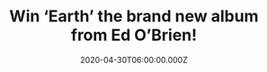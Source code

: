 ---
campaign-uuid: "c-2fd97e01-e6ba-4f99-bae7-549986c98426"
type: "Competition"
category: "Music"
date: "2020-04-30T06:00:00.000Z"
end-date: "2020-05-30T23:59:00.000Z"
disable-form: false
is_promoted: false
has_entry_page: true
title: "Win ‘Earth’ the brand new album from Ed O’Brien!"
competition-description: "<p>’Earth’ is the brand new album from the Radiohead guitarist\
  \ Ed O’Brien. A winning mix of tender folk and blissed-out rave you won’t want to\
  \ miss. ‘Brasil’, ‘Deep Days’, ‘Shangri-la’ are some of his new hits you can find\
  \ in this brand new studio album.</p>\n<p>Want it? Click below and it could be yours!</p>\n"
hero-header: "Win ‘Earth’ the brand new album from Ed O’Brien!"
terms-confirmation: "N/A"
banner-img: "https://assets.expresslyapp.com/asset-caa715e8-ead2-48f8-aea2-3a118e1ff64d.jpg"
logo-left-href: "aaa.nme.com"
logo-left-image: "https://assets.expresslyapp.com/asset-cb935331-dfb3-41fe-8632-a9e12bb7b27c.jpg"
logo-left-title: "NMEAAA"
bg-image-hero: "https://assets.expresslyapp.com/asset-08a3678f-0d60-47a6-b29b-4a244f1884e9.jpg"
bg-image-first: "https://assets.expresslyapp.com/asset-ac55a13f-3480-47a1-9def-2e9ed2f625b0.jpg"
section1-content: "<p>’Earth’ is the brand new album from the Radiohead guitarist\
  \ Ed O’Brien. This debut solo album took eight years to come together but finally\
  \ we can see O’Brien’s personality shining through it. A winning mix of tender folk\
  \ and blissed-out rave you won’t want to miss.</p>\n<p>Click below for a chance\
  \ to win.</p>\n"
entry-title: "Win ‘Earth’ the brand new album from Ed O’Brien!"
entry-content: "<p>Enter the draw to win ‘Earth’ the brand new album from Ed O’Brien\
  \ by completing the form below before 23:59 on the 29th of May 2020.</p>\n"
has-winner: false
prize-description: "‘Earth’ the brand new album from Ed O’Brien!"
special-conditions: "Multiple entries are allowed up to one every day.\r\n\r\nThis\
  \ competition is also available on: https://club.expressly.io/competitions/earth-ed-obrien-album"
country-restrictions:
- "GB"
---